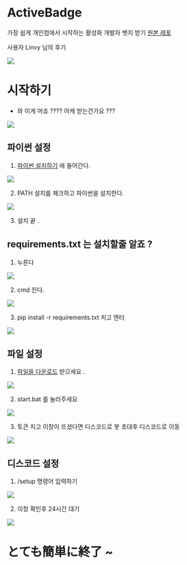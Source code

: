 # ActiveBadge
가장 쉽게 개인컴에서 시작하는 활성화 개발자 뱃지 받기
[원본 레포](https://github.com/AlexFlipnote/GiveMeBadge)

사용자 Linvy 님의 후기

![](https://user-images.githubusercontent.com/87593151/221869849-92850aad-e7b9-4474-b250-cb82a1686ef3.png)


# 시작하기
- 와 이게 머죠 ???? 어캐 받는건가요 ???


![](https://user-images.githubusercontent.com/87593151/221851753-31db4c3f-0965-41e1-84a2-8477f18326b2.png)



## 파이썬 설정

1. [파이썬 설치하기](https://www.python.org/downloads) 에 들어간다.

![](https://cdn.discordapp.com/attachments/1079954733151817751/1080049139565469716/image.png)

2. PATH 설치를 체크하고 파이썬을 설치한다.

![](https://img1.daumcdn.net/thumb/R1280x0/?scode=mtistory2&fname=https%3A%2F%2Fblog.kakaocdn.net%2Fdn%2FcMcLCM%2FbtrbvxGsPfb%2Fnrr4Fe4hem3g3ZRXnUSnO1%2Fimg.png)

3. 설치 끝 .

## requirements.txt 는 설치할줄 알죠 ? 

1. 누른다

![](https://user-images.githubusercontent.com/87593151/221867312-e6916efd-a3d0-41e1-8377-d2cb099848b5.png)

2. cmd 친다.

![](https://user-images.githubusercontent.com/87593151/221867559-da4ffc3e-cc53-4011-a64c-e4efb4712f0d.png)

3. pip install -r requirements.txt 치고 엔터

![](https://user-images.githubusercontent.com/87593151/221868222-343a94cf-4caf-4b4d-852a-943776077bd2.png)


## 파일 설정

1. [파일을 다운로드](https://github.com/Lychee4321/ActiveBadge/archive/refs/heads/main.zip) 받으세요 .

![](https://user-images.githubusercontent.com/87593151/221862642-9ad72859-a09d-490e-bca5-c0cab8395688.png)

2. start.bat 를 눌러주세요

![](https://user-images.githubusercontent.com/87593151/221863203-4614f006-b53b-4cdc-9e7c-d0eada539bf3.png)

3. 토큰 치고 이창이 뜨셨다면 디스코드로 봇 초대후 디스코드로 이동

![](https://user-images.githubusercontent.com/87593151/221863623-7f3a97e8-07fb-4c18-92c9-c46ecf96c64f.png)

## 디스코드 설정

1. /setup 명령어 입력하기

![](https://user-images.githubusercontent.com/87593151/221864119-9c2cb510-2926-4c50-a690-be7b0edde110.png)

2. 이창 확인후 24시간 대기

![](https://user-images.githubusercontent.com/87593151/221864238-6b588503-0850-4134-87db-576b1170effd.png)

# とても簡単に終了 ~






